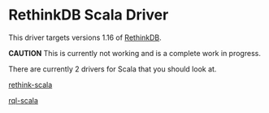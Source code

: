 # RethinkDB Scala Driver #

This driver targets versions 1.16 of [RethinkDB](http://rethinkdb.com).

**CAUTION** This is currently not working and is a complete work in progress.

There are currently 2 drivers for Scala that you should look at.

[rethink-scala](https://github.com/kclay/rethink-scala)

[rql-scala](https://github.com/esycat/rql-scala)
